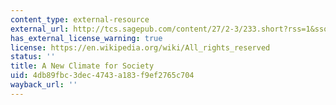 ```yaml
---
content_type: external-resource
external_url: http://tcs.sagepub.com/content/27/2-3/233.short?rss=1&ssource=mfc
has_external_license_warning: true
license: https://en.wikipedia.org/wiki/All_rights_reserved
status: ''
title: A New Climate for Society
uid: 4db89fbc-3dec-4743-a183-f9ef2765c704
wayback_url: ''
---
```


